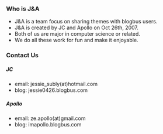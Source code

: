 ### Who is J&A

- J&A is a team focus on sharing themes with blogbus users.
- J&A is created by JC and Apollo on Oct 26th, 2007.
- Both of us are major in computer science or related.
- We do all these work for fun and make it enjoyable.

### Contact Us

##### JC
- email: jessie_subly(at)hotmail.com
- blog: jessie0426.blogbus.com

##### Apollo
- email: ze.apollo(at)gmail.com
- blog: imapollo.blogbus.com
